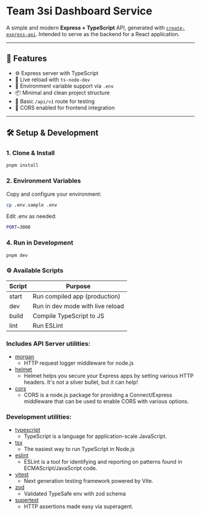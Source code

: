 # Team 3si Dashboard Service

A simple and modern **Express + TypeScript** API, generated with [`create-express-api`](https://github.com/w3cj/create-express-api). Intended to serve as the backend for a React application.

---

## 🚀 Features

- ⚙️ Express server with TypeScript
- 🔄 Live reload with `ts-node-dev`
- 🌱 Environment variable support via `.env`
- 📦 Minimal and clean project structure
- 🧪 Basic `/api/v1` route for testing
- 🤝 CORS enabled for frontend integration

---

## 🛠 Setup & Development

### 1. Clone & Install

```bash
pnpm install
```

### 2. Environment Variables

Copy and configure your environment:

```bash
cp .env.sample .env
```

Edit .env as needed:

```bash
PORT=3000
```

### 4. Run in Development

```bash
pnpm dev
```

### ⚙️ Available Scripts

| Script | Purpose                          |
| ------ | -------------------------------- |
| start  | Run compiled app (production)    |
| dev    | Run in dev mode with live reload |
| build  | Compile TypeScript to JS         |
| lint   | Run ESLint                       |

### Includes API Server utilities:

- [morgan](https://www.npmjs.com/package/morgan)
  - HTTP request logger middleware for node.js
- [helmet](https://www.npmjs.com/package/helmet)
  - Helmet helps you secure your Express apps by setting various HTTP headers. It's not a silver bullet, but it can help!
- [cors](https://www.npmjs.com/package/cors)
  - CORS is a node.js package for providing a Connect/Express middleware that can be used to enable CORS with various options.

### Development utilities:

- [typescript](https://www.npmjs.com/package/typescript)
  - TypeScript is a language for application-scale JavaScript.
- [tsx](https://www.npmjs.com/package/tsx)
  - The easiest way to run TypeScript in Node.js
- [eslint](https://www.npmjs.com/package/eslint)
  - ESLint is a tool for identifying and reporting on patterns found in ECMAScript/JavaScript code.
- [vitest](https://www.npmjs.com/package/vitest)
  - Next generation testing framework powered by Vite.
- [zod](https://www.npmjs.com/package/zod)
  - Validated TypeSafe env with zod schema
- [supertest](https://www.npmjs.com/package/supertest)
  - HTTP assertions made easy via superagent.
